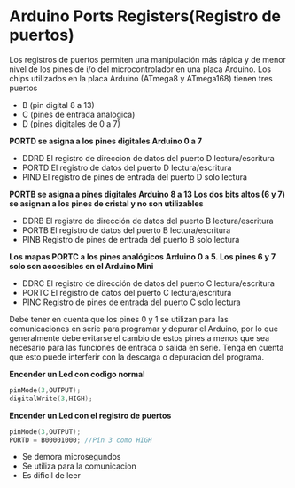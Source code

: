 # Arduino Ports Registers(Registro de puertos)

Los registros de puertos permiten una manipulación más rápida y de menor nivel de los pines de i/o del microcontrolador en una placa Arduino. Los chips utilizados en la placa Arduino (ATmega8 y ATmega168) tienen tres puertos

* B (pin digital 8 a 13)
* C (pines de entrada analogica)
* D (pines digitales de 0 a 7)

**PORTD se asigna a los pines digitales Arduino 0 a 7**
* DDRD El registro de direccion de datos del puerto D lectura/escritura
* PORTD El registro de datos del puerto D lectura/escritura
* PIND El registro de pines de entrada del puerto D solo lectura

**PORTB se asigna a  pines digitales Arduino 8 a 13 Los dos bits altos (6 y 7) se asignan a los pines de cristal y no son utilizables**
* DDRB El registro de dirección de datos del puerto B lectura/escritura
* PORTB El registro de datos del puerto B lectura/escritura
* PINB Registro de pines de entrada del puerto B solo lectura

**Los mapas PORTC a los pines analógicos Arduino 0 a 5. Los pines 6 y 7 solo son accesibles en el Arduino Mini**
* DDRC El registro de dirección de datos del puerto C lectura/escritura
* PORTC El registro de datos del puerto C lectura/escritura
* PINC Registro de pines de entrada del puerto C solo lectura

Debe tener en cuenta que los pines 0 y 1 se utilizan para las comunicaciones en serie para programar y depurar el Arduino, por lo que generalmente debe evitarse el cambio de estos pines a menos que sea necesario para las funciones de entrada o salida en serie. Tenga en cuenta que esto puede interferir con la descarga o depuracion del programa.

**Encender un Led con codigo normal**
```C++
pinMode(3,OUTPUT);
digitalWrite(3,HIGH);
```

**Encender un Led con el registro de puertos**
```C++
pinMode(3,OUTPUT);
PORTD = B00001000; //Pin 3 como HIGH
```
* Se demora microsegundos
* Se utiliza para la comunicacion
* Es dificil de leer
